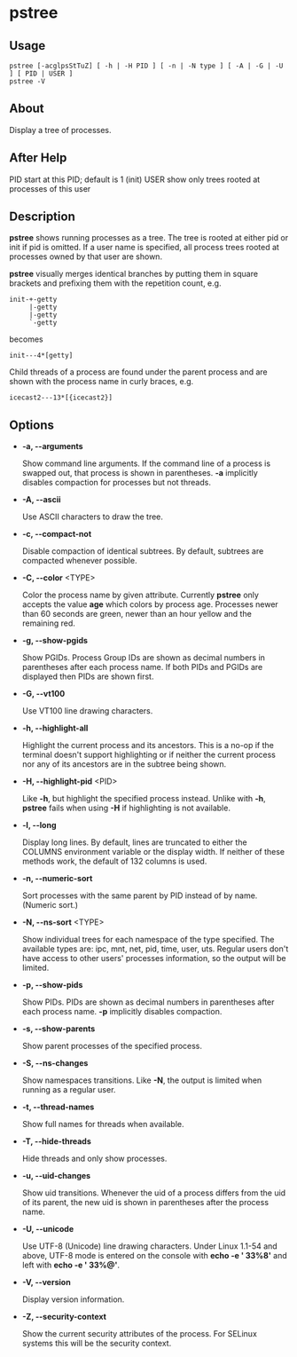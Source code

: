 # pstree

## Usage

```
pstree [-acglpsStTuZ] [ -h | -H PID ] [ -n | -N type ] [ -A | -G | -U ] [ PID | USER ]
pstree -V
```

## About

Display a tree of processes.

## After Help

PID    start at this PID; default is 1 (init)
USER   show only trees rooted at processes of this user

## Description

**pstree** shows running processes as a tree. The tree is rooted at either pid or init if pid is omitted. If a user name is specified, all process trees rooted at processes owned by that user are shown.

**pstree** visually merges identical branches by putting them in square brackets and prefixing them with the repetition count, e.g.

```
init-+-getty
     |-getty
     |-getty
     `-getty
```

becomes

```
init---4*[getty]
```

Child threads of a process are found under the parent process and are shown with the process name in curly braces, e.g.

```
icecast2---13*[{icecast2}]
```

## Options

- **-a, --arguments**

    Show command line arguments. If the command line of a process is swapped out, that process is shown in parentheses. **-a** implicitly disables compaction for processes but not threads.

- **-A, --ascii**

    Use ASCII characters to draw the tree.

- **-c, --compact-not**

    Disable compaction of identical subtrees. By default, subtrees are compacted whenever possible.

- **-C, --color** \<TYPE>

    Color the process name by given attribute. Currently **pstree** only accepts the value **age** which colors by process age. Processes newer than 60 seconds are green, newer than an hour yellow and the remaining red.

- **-g, --show-pgids**

    Show PGIDs. Process Group IDs are shown as decimal numbers in parentheses after each process name. If both PIDs and PGIDs are displayed then PIDs are shown first.

- **-G, --vt100**

    Use VT100 line drawing characters.

- **-h, --highlight-all**

    Highlight the current process and its ancestors. This is a no-op if the terminal doesn't support highlighting or if neither the current process nor any of its ancestors are in the subtree being shown.

- **-H, --highlight-pid** \<PID>

    Like **-h**, but highlight the specified process instead. Unlike with **-h**, **pstree** fails when using **-H** if highlighting is not available.

- **-l, --long**

    Display long lines. By default, lines are truncated to either the COLUMNS environment variable or the display width. If neither of these methods work, the default of 132 columns is used.

- **-n, --numeric-sort**

    Sort processes with the same parent by PID instead of by name. (Numeric sort.)

- **-N, --ns-sort** \<TYPE>

    Show individual trees for each namespace of the type specified. The available types are: ipc, mnt, net, pid, time, user, uts. Regular users don't have access to other users' processes information, so the output will be limited.

- **-p, --show-pids**

    Show PIDs. PIDs are shown as decimal numbers in parentheses after each process name. **-p** implicitly disables compaction.

- **-s, --show-parents**

    Show parent processes of the specified process.

- **-S, --ns-changes**

    Show namespaces transitions. Like **-N**, the output is limited when running as a regular user.

- **-t, --thread-names**

    Show full names for threads when available.

- **-T, --hide-threads**

    Hide threads and only show processes.

- **-u, --uid-changes**

    Show uid transitions. Whenever the uid of a process differs from the uid of its parent, the new uid is shown in parentheses after the process name.

- **-U, --unicode**

    Use UTF-8 (Unicode) line drawing characters. Under Linux 1.1-54 and above, UTF-8 mode is entered on the console with **echo -e ' 33%8'** and left with **echo -e ' 33%@'**.

- **-V, --version**

    Display version information.

- **-Z, --security-context**

    Show the current security attributes of the process. For SELinux systems this will be the security context.
